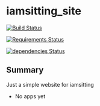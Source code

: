 # iamsitting_site

[![Build Status](https://travis-ci.org/iamsitting/iamsitting_site.svg?branch=master)](https://travis-ci.org/iamsitting/iamsitting_site)

[![Requirements Status](https://requires.io/github/iamsitting/iamsitting_site/requirements.svg?branch=master)](https://requires.io/github/iamsitting/iamsitting_site/requirements/?branch=master)

[![dependencies Status](https://david-dm.org/iamsitting/iamsitting_site/status.svg)](https://david-dm.org/iamsitting/iamsitting_site)

## Summary

Just a simple website for iamsitting
* No apps yet

